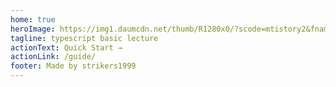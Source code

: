 ```yaml
---
home: true
heroImage: https://img1.daumcdn.net/thumb/R1280x0/?scode=mtistory2&fname=https%3A%2F%2Fblog.kakaocdn.net%2Fdn%2FrztKP%2FbtrfMN0brqn%2FAa4oErXpXaIYG1fO1D2E90%2Fimg.png
tagline: typescript basic lecture
actionText: Quick Start →
actionLink: /guide/
footer: Made by strikers1999
---
```


